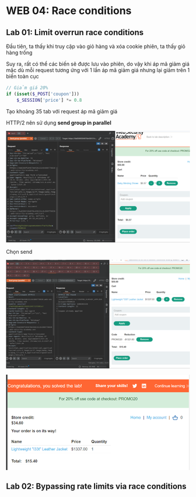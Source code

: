 # WEB 04: Race conditions

## Lab 01: Limit overrun race conditions

Đầu tiên, ta thấy khi truy cập vào giỏ hàng và xóa cookie phiên, ta thấy giỏ hàng trống

Suy ra, rất có thể các biến sẽ được lưu vào phiên, do vậy khi áp mã giảm giá mặc dù mỗi request tương ứng với 1 lần áp mã giảm giá nhưng lại giảm trên 1 biến toàn cục

```php
// Giảm giá 20%
if (isset($_POST['coupon']))
    $_SESSION['price'] *= 0.8 
```

Tạo khoảng 35 tab với request áp mã giảm giá

HTTP/2 nên sử dụng <b>send group in parallel</b>

![](image-1.png)

Chọn send

![](image.png)

![](image-2.png)

## Lab 02: Bypassing rate limits via race conditions


